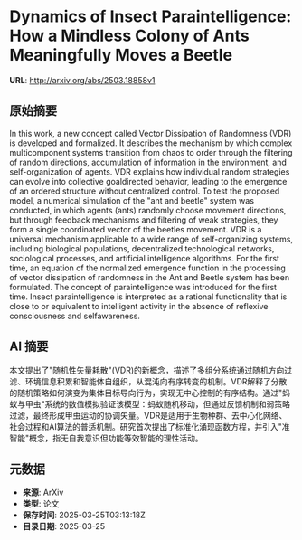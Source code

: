 # Dynamics of Insect Paraintelligence: How a Mindless Colony of Ants Meaningfully Moves a Beetle

**URL**: http://arxiv.org/abs/2503.18858v1

## 原始摘要

In this work, a new concept called Vector Dissipation of Randomness (VDR) is
developed and formalized. It describes the mechanism by which complex
multicomponent systems transition from chaos to order through the filtering of
random directions, accumulation of information in the environment, and
self-organization of agents. VDR explains how individual random strategies can
evolve into collective goaldirected behavior, leading to the emergence of an
ordered structure without centralized control. To test the proposed model, a
numerical simulation of the "ant and beetle" system was conducted, in which
agents (ants) randomly choose movement directions, but through feedback
mechanisms and filtering of weak strategies, they form a single coordinated
vector of the beetles movement. VDR is a universal mechanism applicable to a
wide range of self-organizing systems, including biological populations,
decentralized technological networks, sociological processes, and artificial
intelligence algorithms. For the first time, an equation of the normalized
emergence function in the processing of vector dissipation of randomness in the
Ant and Beetle system has been formulated. The concept of paraintelligence was
introduced for the first time. Insect paraintelligence is interpreted as a
rational functionality that is close to or equivalent to intelligent activity
in the absence of reflexive consciousness and selfawareness.


## AI 摘要

本文提出了"随机性矢量耗散"(VDR)的新概念，描述了多组分系统通过随机方向过滤、环境信息积累和智能体自组织，从混沌向有序转变的机制。VDR解释了分散的随机策略如何演变为集体目标导向行为，实现无中心控制的有序结构。通过"蚂蚁与甲虫"系统的数值模拟验证该模型：蚂蚁随机移动，但通过反馈机制和弱策略过滤，最终形成甲虫运动的协调矢量。VDR是适用于生物种群、去中心化网络、社会过程和AI算法的普适机制。研究首次提出了标准化涌现函数方程，并引入"准智能"概念，指无自我意识但功能等效智能的理性活动。

## 元数据

- **来源**: ArXiv
- **类型**: 论文
- **保存时间**: 2025-03-25T03:13:18Z
- **目录日期**: 2025-03-25
